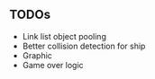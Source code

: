 ## TODOs
- Link list object pooling
- Better collision detection for ship
- Graphic
- Game over logic